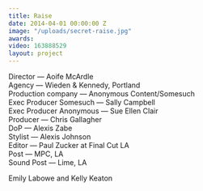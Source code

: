 ```yaml
---
title: Raise
date: 2014-04-01 00:00:00 Z
image: "/uploads/secret-raise.jpg"
awards: 
video: 163888529
layout: project
---
```

  
Director — Aoife McArdle  
Agency — Wieden & Kennedy, Portland  
Production company — Anonymous Content/Somesuch  
Exec Producer Somesuch — Sally Campbell  
Exec Producer Anonymous — Sue Ellen Clair  
Producer — Chris Gallagher  
DoP — Alexis Zabe  
Stylist — Alexis Johnson  
Editor — Paul Zucker at Final Cut LA  
Post — MPC, LA  
Sound Post — Lime, LA

Emily Labowe and Kelly Keaton
